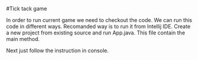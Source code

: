#Tick tack game

In order to run current game we need to checkout the code.
We can run this code in different ways. Recomanded way is to run it from Intellij IDE. Create a new project from existing source and run App.java. 
This file contain the main method.

Next just follow the instruction in console.


